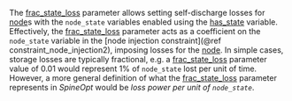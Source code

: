 The [frac\_state\_loss](@ref) parameter allows setting self-discharge losses for [node](@ref)s
with the `node_state` variables enabled using the [has\_state](@ref) variable.
Effectively, the [frac\_state\_loss](@ref) parameter acts as a coefficient on the `node_state` variable in the
[node injection constraint](@ref constraint_node_injection2), imposing losses for the [node](@ref).
In simple cases, storage losses are typically fractional,
e.g. a [frac\_state\_loss](@ref) parameter value of 0.01 would represent 1% of `node_state` lost per unit of time.
However, a more general definition of what the [frac\_state\_loss](@ref) parameter represents in *SpineOpt*
would be *loss power per unit of `node_state`*.
